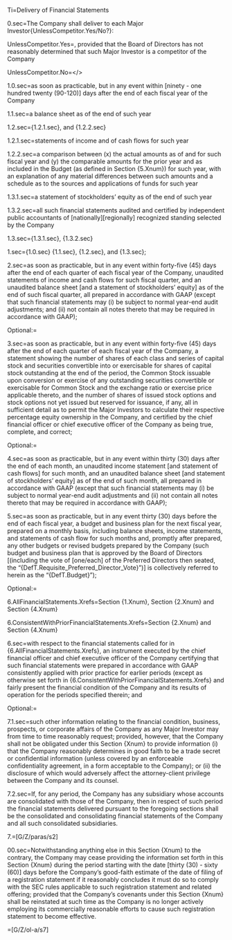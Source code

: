 
Ti=Delivery of Financial Statements

0.sec=The Company shall deliver to each Major Investor{UnlessCompetitor.Yes/No?}:

UnlessCompetitor.Yes=, provided that the Board of Directors has not reasonably determined that such Major Investor is a competitor of the Company

UnlessCompetitor.No=</>

1.0.sec=as soon as practicable, but in any event within [ninety - one hundred twenty (90-120)] days after the end of each fiscal year of the Company

1.1.sec=a balance sheet as of the end of such year

1.2.sec={1.2.1.sec}, and {1.2.2.sec}

1.2.1.sec=statements of income and of cash flows for such year

1.2.2.sec=a comparison between (x) the actual amounts as of and for such fiscal year and (y) the comparable amounts for the prior year and as included in the Budget (as defined in Section {5.Xnum}) for such year, with an explanation of any material differences between such amounts and a schedule as to the sources and applications of funds for such year

1.3.1.sec=a statement of stockholders’ equity as of the end of such year

1.3.2.sec=all such financial statements audited and certified by independent public accountants of [nationally][regionally] recognized standing selected by the Company

1.3.sec={1.3.1.sec}, {1.3.2.sec}

1.sec={1.0.sec} {1.1.sec}, {1.2.sec}, and {1.3.sec};

2.sec=as soon as practicable, but in any event within forty-five (45) days after the end of each quarter of each fiscal year of the Company, unaudited statements of income and cash flows for such fiscal quarter, and an unaudited balance sheet [and a statement of stockholders’ equity] as of the end of such fiscal quarter, all prepared in accordance with GAAP (except that such financial statements may (i) be subject to normal year-end audit adjustments; and (ii) not contain all notes thereto that may be required in accordance with GAAP);

Optional:=

3.sec=as soon as practicable, but in any event within forty-five (45) days after the end of each quarter of each fiscal year of the Company, a statement showing the number of shares of each class and series of capital stock and securities convertible into or exercisable for shares of capital stock outstanding at the end of the period, the Common Stock issuable upon conversion or exercise of any outstanding securities convertible or exercisable for Common Stock and the exchange ratio or exercise price applicable thereto, and the number of shares of issued stock options and stock options not yet issued but reserved for issuance, if any, all in sufficient detail as to permit the Major Investors to calculate their respective percentage equity ownership in the Company, and certified by the chief financial officer or chief executive officer of the Company as being true, complete, and correct;

Optional:=

4.sec=as soon as practicable, but in any event within thirty (30) days after the end of each month, an unaudited income statement [and statement of cash flows] for such month, and an unaudited balance sheet [and statement of stockholders’ equity] as of the end of such month, all prepared in accordance with GAAP (except that such financial statements may (i) be subject to normal year-end audit adjustments and (ii) not contain all notes thereto that may be required in accordance with GAAP);

5.sec=as soon as practicable, but in any event thirty (30) days before the end of each fiscal year, a budget and business plan for the next fiscal year, prepared on a monthly basis, including balance sheets, income statements, and statements of cash flow for such months and, promptly after prepared, any other budgets or revised budgets prepared by the Company (such budget and business plan that is approved by the Board of Directors [(including the vote of [one/each] of the Preferred Directors then seated, the “{DefT.Requisite_Preferred_Director_Vote}”)] is collectively referred to herein as the “{DefT.Budget}”);

Optional:=

6.AllFinancialStatements.Xrefs=Section {1.Xnum}, Section {2.Xnum} and Section {4.Xnum}

6.ConsistentWithPriorFinancialStatements.Xrefs=Section {2.Xnum} and Section {4.Xnum}

6.sec=with respect to the financial statements called for in {6.AllFinancialStatements.Xrefs}, an instrument executed by the chief financial officer and chief executive officer of the Company certifying that such financial statements were prepared in accordance with GAAP consistently applied with prior practice for earlier periods (except as otherwise set forth in {6.ConsistentWithPriorFinancialStatements.Xrefs} and fairly present the financial condition of the Company and its results of operation for the periods specified therein; and

Optional:=

7.1.sec=such other information  relating to the financial condition, business, prospects, or corporate affairs of the Company as any Major Investor may from time to time reasonably request; provided, however, that the Company shall not be obligated under this Section {Xnum} to provide information (i) that the Company reasonably determines in good faith to be a trade secret or confidential information (unless covered by an enforceable confidentiality agreement, in a form acceptable to the Company); or (ii) the disclosure of which would adversely affect the attorney-client privilege between the Company and its counsel.

7.2.sec=If, for any period, the Company has any subsidiary whose accounts are consolidated with those of the Company, then in respect of such period the financial statements delivered pursuant to the foregoing sections shall be the consolidated and consolidating financial statements of the Company and all such consolidated subsidiaries.

7.=[G/Z/paras/s2]

00.sec=Notwithstanding anything else in this Section {Xnum} to the contrary, the Company may cease providing the information set forth in this Section {Xnum} during the period starting with the date [thirty (30) - sixty (60)] days before the Company’s good-faith estimate of the date of filing of a registration statement if it reasonably concludes it must do so to comply with the SEC rules applicable to such registration statement and related offering; provided that the Company’s covenants under this Section {Xnum} shall be reinstated at such time as the Company is no longer actively employing its commercially reasonable efforts to cause such registration statement to become effective.

=[G/Z/ol-a/s7]
